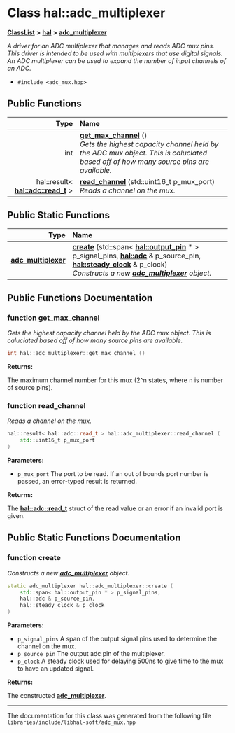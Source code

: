 

# Class hal::adc\_multiplexer



[**ClassList**](annotated.md) **>** [**hal**](namespacehal.md) **>** [**adc\_multiplexer**](classhal_1_1adc__multiplexer.md)



_A driver for an ADC multiplexer that manages and reads ADC mux pins. This driver is intended to be used with multiplexers that use digital signals. An ADC multiplexer can be used to expand the number of input channels of an ADC._ 

* `#include <adc_mux.hpp>`





































## Public Functions

| Type | Name |
| ---: | :--- |
|  int | [**get\_max\_channel**](#function-get_max_channel) () <br>_Gets the highest capacity channel held by the ADC mux object. This is caluclated based off of how many source pins are available._  |
|  hal::result&lt; [**hal::adc::read\_t**](structhal_1_1adc_1_1read__t.md) &gt; | [**read\_channel**](#function-read_channel) (std::uint16\_t p\_mux\_port) <br>_Reads a channel on the mux._  |


## Public Static Functions

| Type | Name |
| ---: | :--- |
|  [**adc\_multiplexer**](classhal_1_1adc__multiplexer.md) | [**create**](#function-create) (std::span&lt; [**hal::output\_pin**](classhal_1_1output__pin.md) \* &gt; p\_signal\_pins, [**hal::adc**](classhal_1_1adc.md) & p\_source\_pin, [**hal::steady\_clock**](classhal_1_1steady__clock.md) & p\_clock) <br>_Constructs a new_ [_**adc\_multiplexer**_](classhal_1_1adc__multiplexer.md) _object._ |


























## Public Functions Documentation




### function get\_max\_channel 

_Gets the highest capacity channel held by the ADC mux object. This is caluclated based off of how many source pins are available._ 
```C++
int hal::adc_multiplexer::get_max_channel () 
```





**Returns:**

The maximum channel number for this mux (2^n states, where n is number of source pins). 





        



### function read\_channel 

_Reads a channel on the mux._ 
```C++
hal::result< hal::adc::read_t > hal::adc_multiplexer::read_channel (
    std::uint16_t p_mux_port
) 
```





**Parameters:**


* `p_mux_port` The port to be read. If an out of bounds port number is passed, an error-typed result is returned. 



**Returns:**

The [**hal::adc::read\_t**](structhal_1_1adc_1_1read__t.md) struct of the read value or an error if an invalid port is given. 





        
## Public Static Functions Documentation




### function create 

_Constructs a new_ [_**adc\_multiplexer**_](classhal_1_1adc__multiplexer.md) _object._
```C++
static adc_multiplexer hal::adc_multiplexer::create (
    std::span< hal::output_pin * > p_signal_pins,
    hal::adc & p_source_pin,
    hal::steady_clock & p_clock
) 
```





**Parameters:**


* `p_signal_pins` A span of the output signal pins used to determine the channel on the mux. 
* `p_source_pin` The output adc pin of the multiplexer. 
* `p_clock` A steady clock used for delaying 500ns to give time to the mux to have an updated signal. 



**Returns:**

The constructed [**adc\_multiplexer**](classhal_1_1adc__multiplexer.md). 





        

------------------------------
The documentation for this class was generated from the following file `libraries/include/libhal-soft/adc_mux.hpp`

